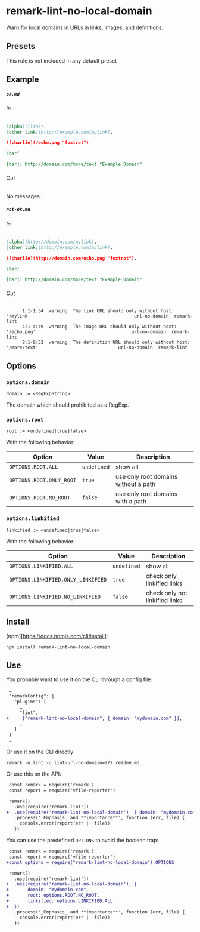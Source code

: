 # remark-lint-no-local-domain

Warn for local domains in URLs in links, images, and definitions.

## Presets

This rule is not included in any default preset

## Example

##### `ok.md`

###### In

```markdown
[alpha](/link).
[other link](http://example.com/mylink).

![charlie](/echo.png "foxtrot").

[bar]

[bar]: http://domain.com/more/text "Example Domain"
```

###### Out

No messages.

##### `not-ok.md`

###### In

```markdown
[alpha](http://domain.com/mylink).
[other link](http://example.com/mylink).

![charlie](http://domain.com/echo.png "foxtrot").

[bar]

[bar]: http://domain.com/more/text "Example Domain"
```

###### Out

```text
      1:1-1:34  warning  The link URL should only without host: '/mylink'                                       url-no-domain  remark-lint
      4:1-4:49  warning  The image URL should only without host: '/echo.png'                                    url-no-domain  remark-lint
      8:1-8:52  warning  The definition URL should only without host: '/more/text'                              url-no-domain  remark-lint
```

## Options

### `options.domain`

`domain := <RegExpString>`

The domain which should prohibited as a RegExp.

### `options.root`

`root := <undefined|true|false>`

With the following behavior:

     
| Option | Value | Description
|--------------------|-------------|----------|
| `OPTIONS.ROOT.ALL` | `undefined` | show all |
| `OPTIONS.ROOT.ONLY_ROOT` | `true` | use only root domains without a path |
| `OPTIONS.ROOT.NO_ROOT` | `false` | use only root domains with a path |

### `options.linkified`

`linkified := <undefined|true|false>`

With the following behavior:

| Option | Value | Description
|--------------------|-------------|----------|
| `OPTIONS.LINKIFIED.ALL` | `undefined` | show all |
| `OPTIONS.LINKIFIED.ONLY_LINKIFIED` | `true` | check only linkified links |
| `OPTIONS.LINKIFIED.NO_LINKIFIED` | `false` | check only not linkified links |

## Install

[npm][https://docs.npmjs.com/cli/install]:

```shell
npm install remark-lint-no-local-domain
```

## Use

You probably want to use it on the CLI through a config file:

```diff
 …
 "remarkConfig": {
   "plugins": [
     …
     "lint",
+     ["remark-lint-no-local-domain", { domain: "mydomain.com" }],
     …
   ]
 }
 …
```

Or use it on the CLI directly

```shell
remark -u lint -u lint-url-no-domain=??? readme.md
```

Or use this on the API:

```diff
 const remark = require('remark')
 const report = require('vfile-reporter')

 remark()
   .use(require('remark-lint'))
+  .use(require('remark-lint-no-local-domain'), { domain: "mydomain.com" })
   .process('_Emphasis_ and **importance**', function (err, file) {
     console.error(report(err || file))
   })
```

You can use the predefined `OPTIONS` to avoid the boolean trap:
```diff
 const remark = require('remark')
 const report = require('vfile-reporter')
+const options = require("remark-lint-no-local-domain").OPTIONS

 remark()
   .use(require('remark-lint'))
+  .use(require('remark-lint-no-local-domain'), {
+       domain: "mydomain.com",
+       root: options.ROOT.NO_ROOT,
+       linkified: options.LINKIFIED.ALL
+  })
   .process('_Emphasis_ and **importance**', function (err, file) {
     console.error(report(err || file))
   })
```

